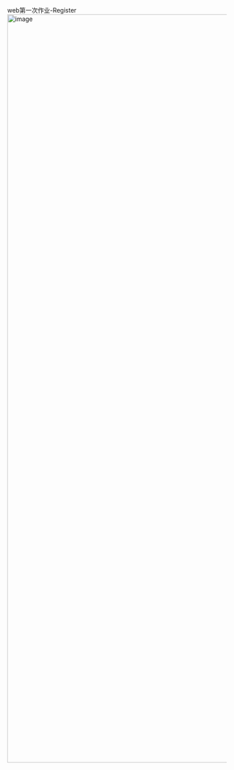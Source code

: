 web第一次作业-Register
<img width="2879" height="1715" alt="image" src="https://github.com/user-attachments/assets/fb4732ac-b8b5-49e3-ae35-d63bc0b8c136" />
